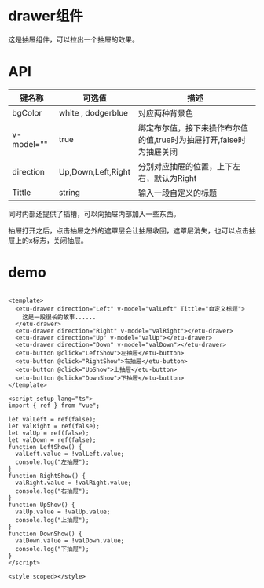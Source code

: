 # drawer组件

这是抽屉组件，可以拉出一个抽屉的效果。

# API

| 键名称 | 可选值                | 描述                                      |
| ---- |--------------------|-----------------------------------------|
| bgColor | white , dodgerblue | 对应两种背景色                                 |
| v-model="" | true               | 绑定布尔值，接下来操作布尔值的值,true时为抽屉打开,false时为抽屉关闭 |
| direction    | Up,Down,Left,Right | 分别对应抽屉的位置，上下左右，默认为Right                 |
| Tittle | string | 输入一段自定义的标题 |

同时内部还提供了插槽，可以向抽屉内部加入一些东西。

抽屉打开之后，点击抽屉之外的遮罩层会让抽屉收回，遮罩层消失，也可以点击抽屉上的x标志，关闭抽屉。

# demo

```

<template>
  <etu-drawer direction="Left" v-model="valLeft" Tittle="自定义标题">
    这是一段很长的故事......
  </etu-drawer>
  <etu-drawer direction="Right" v-model="valRight"></etu-drawer>
  <etu-drawer direction="Up" v-model="valUp"></etu-drawer>
  <etu-drawer direction="Down" v-model="valDown"></etu-drawer>
  <etu-button @click="LeftShow">左抽屉</etu-button>
  <etu-button @click="RightShow">右抽屉</etu-button>
  <etu-button @click="UpShow">上抽屉</etu-button>
  <etu-button @click="DownShow">下抽屉</etu-button>
</template>

<script setup lang="ts">
import { ref } from "vue";

let valLeft = ref(false);
let valRight = ref(false);
let valUp = ref(false);
let valDown = ref(false);
function LeftShow() {
  valLeft.value = !valLeft.value;
  console.log("左抽屉");
}
function RightShow() {
  valRight.value = !valRight.value;
  console.log("右抽屉");
}
function UpShow() {
  valUp.value = !valUp.value;
  console.log("上抽屉");
}
function DownShow() {
  valDown.value = !valDown.value;
  console.log("下抽屉");
}
</script>

<style scoped></style>


```